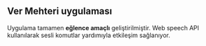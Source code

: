 ##  Ver Mehteri uygulaması

Uygulama tamamen **eğlence amaçlı** geliştirilmiştir. Web speech API kullanılarak sesli komutlar yardımıyla etkileşim sağlanıyor.